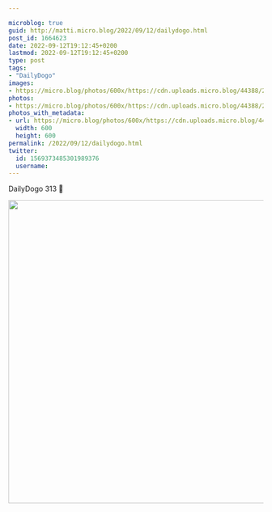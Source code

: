 ```yaml
---

microblog: true
guid: http://matti.micro.blog/2022/09/12/dailydogo.html
post_id: 1664623
date: 2022-09-12T19:12:45+0200
lastmod: 2022-09-12T19:12:45+0200
type: post
tags:
- "DailyDogo"
images:
- https://micro.blog/photos/600x/https://cdn.uploads.micro.blog/44388/2022/49bcacb64b.jpg
photos:
- https://micro.blog/photos/600x/https://cdn.uploads.micro.blog/44388/2022/49bcacb64b.jpg
photos_with_metadata:
- url: https://micro.blog/photos/600x/https://cdn.uploads.micro.blog/44388/2022/49bcacb64b.jpg
  width: 600
  height: 600
permalink: /2022/09/12/dailydogo.html
twitter:
  id: 1569373485301989376
  username:
---
```

DailyDogo 313 🐶

<img src="/media/uploads/2022/49bcacb64b.jpg" width="600" height="600" alt="" />
